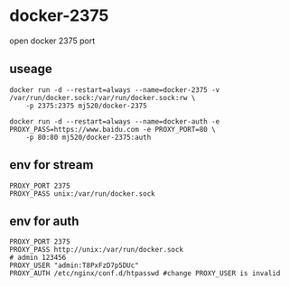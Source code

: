 # docker-2375
open docker 2375 port
## useage
```
docker run -d --restart=always --name=docker-2375 -v /var/run/docker.sock:/var/run/docker.sock:rw \
    -p 2375:2375 mj520/docker-2375

docker run -d --restart=always --name=docker-auth -e PROXY_PASS=https://www.baidu.com -e PROXY_PORT=80 \
    -p 80:80 mj520/docker-2375:auth
```

## env for stream
```
PROXY_PORT 2375
PROXY_PASS unix:/var/run/docker.sock
```

## env for auth
```
PROXY_PORT 2375
PROXY_PASS http://unix:/var/run/docker.sock
# admin 123456
PROXY_USER "admin:T8PxFzD7p5DUc"
PROXY_AUTH /etc/nginx/conf.d/htpasswd #change PROXY_USER is invalid
```